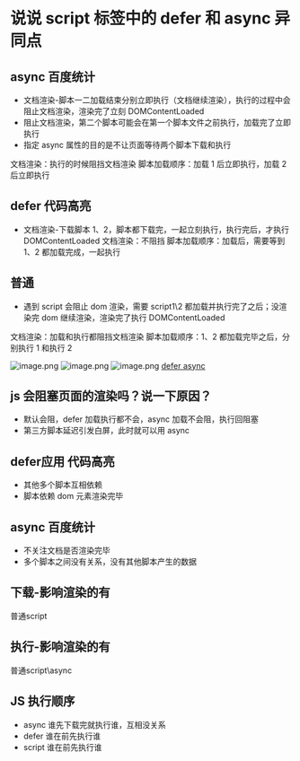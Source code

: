 # 说说 script 标签中的 defer 和 async 异同点

## async 百度统计

- 文档渲染-脚本一二加载结束分别立即执行（文档继续渲染），执行的过程中会阻止文档渲染，渲染完了立刻 DOMContentLoaded
- 阻止文档渲染，第二个脚本可能会在第一个脚本文件之前执行，加载完了立即执行
- 指定 async 属性的目的是不让页面等待两个脚本下载和执行

文档渲染：执行的时候阻挡文档渲染
脚本加载顺序：加载 1 后立即执行，加载 2 后立即执行

## defer 代码高亮

- 文档渲染-下载脚本 1、2，脚本都下载完，一起立刻执行，执行完后，才执行 DOMContentLoaded
  文档渲染：不阻挡
  脚本加载顺序：加载后，需要等到 1、2 都加载完成，一起执行

## 普通

- 遇到 script 会阻止 dom 渲染，需要 script1\2 都加载并执行完了之后；没渲染完 dom 继续渲染，渲染完了执行 DOMContentLoaded

文档渲染：加载和执行都阻挡文档渲染
脚本加载顺序：1、2 都加载完毕之后，分别执行 1 和执行 2

![image.png](https://cdn.nlark.com/yuque/0/2020/png/424608/1580961778689-c6d6bee9-401d-4c2c-b859-4e21bd69b870.png#align=left&display=inline&height=411&name=image.png&originHeight=822&originWidth=826&size=106165&status=done&style=none&width=413)
![image.png](https://cdn.nlark.com/yuque/0/2020/png/424608/1580961732235-6cfdb5f6-9106-45c1-81a3-4fb4d03f3c12.png#align=left&display=inline&height=649&name=image.png&originHeight=1298&originWidth=1316&size=257753&status=done&style=none&width=658)
![image.png](https://cdn.nlark.com/yuque/0/2020/png/424608/1580961743904-dee7cacc-30cf-4242-932d-d17686e2a616.png#align=left&display=inline&height=421&name=image.png&originHeight=842&originWidth=1312&size=134146&status=done&style=none&width=656)
[defer async](https://cloud.tencent.com/developer/article/1093912)

## js 会阻塞页面的渲染吗？说一下原因？
- 默认会阻，defer 加载执行都不会，async 加载不会阻，执行回阻塞
- 第三方脚本延迟引发白屏，此时就可以用 async

## defer应用 代码高亮
- 其他多个脚本互相依赖
- 脚本依赖 dom 元素渲染完毕

## async 百度统计
- 不关注文档是否渲染完毕
- 多个脚本之间没有关系，没有其他脚本产生的数据



## 下载-影响渲染的有
普通script

## 执行-影响渲染的有
普通script\async

## JS 执行顺序
- async 谁先下载完就执行谁，互相没关系
- defer 谁在前先执行谁
- script 谁在前先执行谁
